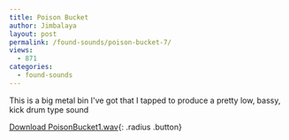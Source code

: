 ```yaml
---
title: Poison Bucket
author: Jimbalaya
layout: post
permalink: /found-sounds/poison-bucket-7/
views:
  - 871
categories:
  - found-sounds
---
```


This is a big metal bin I've got that I tapped to produce a pretty low, bassy, kick drum type sound

<p><audio src='/audio/foundsounds/PoisonBucket1.wav' preload='auto' /></p>

[Download PoisonBucket1.wav][2]{: .radius .button}

 [2]: /audio/foundsounds/PoisonBucket1.wav

